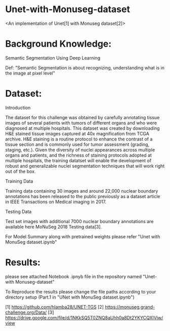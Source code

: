 # Unet-with-Monuseg-dataset
<An implementation of Unet[1] with Monuseg dataset[2]>

# Background Knowledge:

  Semantic Segmentation Using Deep Learning
  
  Def: 
      "Semantic Segmentation is about recognizing, understanding what is in the image at pixel level"

# Dataset:

Introduction

The dataset for this challenge was obtained by carefully annotating tissue images of several patients with tumors of different organs and who were diagnosed at multiple hospitals. This dataset was created by downloading H&E stained tissue images captured at 40x magnification from TCGA archive. H&E staining is a routine protocol to enhance the contrast of a tissue section and is commonly used for tumor assessment (grading, staging, etc.). Given the diversity of nuclei appearances across multiple organs and patients, and the richness of staining protocols adopted at multiple hospitals, the training datatset will enable the development of robust and generalizable nuclei segmentation techniques that will work right out of the box.

Training Data

Training data containing 30 images and around 22,000 nuclear boundary annotations has been released to the public previously as a dataset article in IEEE Transactions on Medical imaging in 2017.

Testing Data

Test set images with additional 7000 nuclear boundary annotations are available here MoNuSeg 2018 Testing data[3].

For Model Summary along with pretrained weights please refer "Unet with MonuSeg dataset.ipynb"

# Results:

please see attached Notebook .ipnyb file in the repository named "Unet-with Monuseg-dataset"

To Reproduce the results please change the file paths according to your directory setup (Part.1 in "UNet with MonuSeg dataset.ipynb")



[1]  https://github.com/hlamba28/UNET-TGS
[2]  https://monuseg.grand-challenge.org/Data/
[3]  https://drive.google.com/file/d/1NKkSQ5T0ZNQ8aUhh0a8Dt2YKYCQXIViw/view
